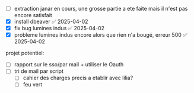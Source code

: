 - [ ] extraction janar en cours, une grosse partie a ete faite mais il n'est pas encore satisfait
- [x] install dbeaver ✅ 2025-04-02
- [x] fix bug lumines indus ✅ 2025-04-02
- [x] probleme lumines indus encore alors que rien n'a bougé, erreur 500 ✅ 2025-04-02

projet potentiel:
- [ ] rapport sur le sso/par mail + utiliser le Oauth
- [ ] tri de mail par script
	- [ ] cahier des charges precis a etablir avec lilia?
	- [ ] feu vert